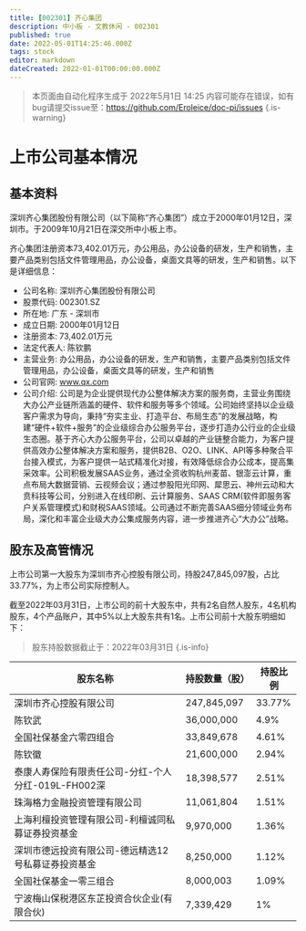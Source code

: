 ```yaml
---
title: [002301] 齐心集团
description: 中小板 - 文教休闲 - 002301
published: true
date: 2022-05-01T14:25:46.000Z
tags: stock
editor: markdown
dateCreated: 2022-01-01T00:00:00.000Z
---
```


> 本页面由自动化程序生成于 2022年5月1日 14:25
> 内容可能存在错误，如有bug请提交issue至：https://github.com/Eroleice/doc-pi/issues
{.is-warning}

# 上市公司基本情况

## 基本资料

深圳齐心集团股份有限公司（以下简称“齐心集团”）成立于2000年01月12日，深圳市。于2009年10月21日在深交所中小板上市。

齐心集团注册资本73,402.01万元，办公用品，办公设备的研发，生产和销售，主要产品类别包括文件管理用品，办公设备，桌面文具等的研发，生产和销售。以下是详细信息：

- 公司名称: 深圳齐心集团股份有限公司
- 股票代码: 002301.SZ
- 所在地: 广东 - 深圳市
- 成立日期: 2000年01月12日
- 注册资本: 73,402.01万元
- 法定代表人: 陈钦鹏
- 主营业务: 办公用品，办公设备的研发，生产和销售，主要产品类别包括文件管理用品，办公设备，桌面文具等的研发，生产和销售
- 公司官网: www.qx.com
- 公司介绍: 公司是为企业提供现代办公整体解决方案的服务商，主营业务围绕大办公产业链所涵盖的硬件、软件和服务等多个领域。公司始终坚持以企业级客户需求为导向，秉持“夯实主业、打造平台、布局生态”的发展战略，构建“硬件+软件+服务”的企业级综合办公服务平台，逐步打造办公行业的企业级生态圈。基于齐心大办公服务平台，公司以卓越的产业链整合能力，为客户提供高效办公整体解决方案和服务，提供B2B、O2O、LINK、API等多种聚合平台接入模式，为客户提供一站式精准化对接，有效降低综合办公成本，提高集采效率。公司积极发展SAAS业务，通过全资收购杭州麦苗、银澎云计算，重点布局大数据营销、云视频会议；通过参股阳光印网、犀思云、神州云动和大贲科技等公司，分别进入在线印刷、云计算服务、SAAS CRM(软件即服务客户关系管理模式)和财税SAAS领域。公司通过不断完善SAAS细分领域业务布局，深化和丰富企业级大办公集成服务内容，进一步推进齐心“大办公”战略。


## 股东及高管情况

上市公司第一大股东为深圳市齐心控股有限公司，持股247,845,097股，占比33.77%，为上市公司实际控制人。

截至2022年03月31日，上市公司的前十大股东中，共有2名自然人股东，4名机构股东，4个产品账户，其中5%以上大股东共有1名。上市公司前十大股东明细如下：

> 股东持股数据截止于：2022年03月31日
{.is-info}

| 股东名称 | 持股数量（股） | 持股比例 |
| --- | --- | --- |
| 深圳市齐心控股有限公司 | 247,845,097 | 33.77% |
| 陈钦武 | 36,000,000 | 4.9% |
| 全国社保基金六零四组合 | 33,849,678 | 4.61% |
| 陈钦徽 | 21,600,000 | 2.94% |
| 泰康人寿保险有限责任公司-分红-个人分红-019L-FH002深 | 18,398,577 | 2.51% |
| 珠海格力金融投资管理有限公司 | 11,061,804 | 1.51% |
| 上海利檀投资管理有限公司-利檀诚同私募证券投资基金 | 9,970,000 | 1.36% |
| 深圳市德远投资有限公司-德远精选12号私募证券投资基金 | 8,250,000 | 1.12% |
| 全国社保基金一零三组合 | 8,000,003 | 1.09% |
| 宁波梅山保税港区东芷投资合伙企业(有限合伙) | 7,339,429 | 1% |




